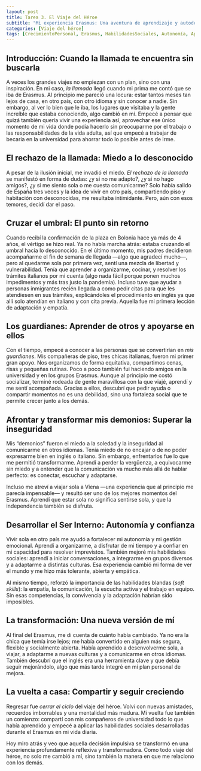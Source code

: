 ```yaml
---
layout: post
title: Tarea 3. El Viaje del Héroe
subtitle: "Mi experiencia Erasmus: Una aventura de aprendizaje y autodescubrimiento"
categories: [Viaje del héroe]
tags: [CrecimientoPersonal, Erasmus, HabilidadesSociales, Autonomía, Aprendizaje]
---
```


## Introducción: Cuando la llamada te encuentra sin buscarla

A veces los grandes viajes no empiezan con un plan, sino con una inspiración. En mi caso, *la llamada* llegó cuando mi prima me contó que se iba de Erasmus. Al principio me pareció una locura: estar tantos meses tan lejos de casa, en otro país, con otro idioma y sin conocer a nadie. Sin embargo, al ver lo bien que le iba, los lugares que visitaba y la gente increíble que estaba conociendo, algo cambió en mí. Empecé a pensar que quizá también quería vivir una experiencia así, aprovechar ese único momento de mi vida donde podía hacerlo sin preocuparme por el trabajo o las responsabilidades de la vida adulta, así que empecé a trabajar de becaria en la universidad para ahorrar todo lo posible antes de irme.

## El rechazo de la llamada: Miedo a lo desconocido

A pesar de la ilusión inicial, me invadió el miedo. *El rechazo de la llamada* se manifestó en forma de dudas: ¿y si no me adapto?, ¿y si no hago amigos?, ¿y si me siento sola o me cuesta comunicarme? Solo había salido de España tres veces y la idea de vivir en otro país, compartiendo piso y habitación con desconocidas, me resultaba intimidante. Pero, aún con esos temores, decidí dar el paso.

## Cruzar el umbral: El punto sin retorno

Cuando recibí la confirmación de la plaza en Bolonia hace ya más de 4 años, el vértigo se hizo real. Ya no había marcha atrás: estaba cruzando el umbral hacia lo desconocido. En el último momento, mis padres decidieron acompañarme el fin de semana de llegada —algo que agradecí mucho—, pero al quedarme sola por primera vez, sentí una mezcla de libertad y vulnerabilidad. Tenía que aprender a organizarme, cocinar, y resolver los trámites italianos por mi cuenta (algo nada fácil porque ponen muchos impedimentos y más tras justo la pandemia). Incluso tuve que ayudar a personas inmigrantes recién llegada a como pedir citas para que les atendiesen en sus trámites, explicándoles el procedimiento en inglés ya que allí solo atendían en italiano y con cita previa. Aquella fue mi primera lección de adaptación y empatía.

## Los guardianes: Aprender de otros y apoyarse en ellos

Con el tiempo, empecé a conocer a las personas que se convertirían en *mis guardianes*. Mis compañeras de piso, tres chicas italianas, fueron mi primer gran apoyo. Nos organizamos de forma equitativa, compartimos cenas, risas y pequeñas rutinas. Poco a poco también fui haciendo amigos en la universidad y en los grupos Erasmus. Aunque al principio me costó socializar, terminé rodeada de gente maravillosa con la que viajé, aprendí y me sentí acompañada. Gracias a ellos, descubrí que pedir ayuda o compartir momentos no es una debilidad, sino una fortaleza social que te permite crecer junto a los demás.

## Afrontar y transformar mis demonios: Superar la inseguridad

Mis “demonios” fueron el miedo a la soledad y la inseguridad al comunicarme en otros idiomas. Tenía miedo de no encajar o de no poder expresarme bien en inglés o italiano. Sin embargo, enfrentarlos fue lo que me permitió transformarme. Aprendí a perder la vergüenza, a equivocarme sin miedo y a entender que la comunicación va mucho más allá de hablar perfecto: es conectar, escuchar y adaptarse.  

Incluso me atreví a viajar sola a Viena —una experiencia que al principio me parecía impensable— y resultó ser uno de los mejores momentos del Erasmus. Aprendí que estar sola no significa sentirse sola, y que la independencia también se disfruta.

## Desarrollar el Ser Interno: Autonomía y confianza

Vivir sola en otro país me ayudó a fortalecer mi autonomía y mi gestión emocional. Aprendí a organizarme, a disfrutar de mi tiempo y a confiar en mi capacidad para resolver imprevistos. También mejoré mis habilidades sociales: aprendí a iniciar conversaciones, a integrarme en grupos diversos y a adaptarme a distintas culturas. Esa experiencia cambió mi forma de ver el mundo y me hizo más tolerante, abierta y empática.  

Al mismo tiempo, reforzó la importancia de las habilidades blandas (*soft skills*): la empatía, la comunicación, la escucha activa y el trabajo en equipo. Sin esas competencias, la convivencia y la adaptación habrían sido imposibles.

## La transformación: Una nueva versión de mí

Al final del Erasmus, me di cuenta de cuánto había cambiado. Ya no era la chica que temía irse lejos; me había convertido en alguien más segura, flexible y socialmente abierta. Había aprendido a desenvolverme sola, a viajar, a adaptarme a nuevas culturas y a comunicarme en otros idiomas. También descubrí que el inglés era una herramienta clave y que debía seguir mejorándolo, algo que más tarde integré en mi plan personal de mejora.

## La vuelta a casa: Compartir y seguir creciendo

Regresar fue *cerrar el ciclo* del viaje del héroe. Volví con nuevas amistades, recuerdos imborrables y una mentalidad más madura. Mi vuelta fue también un comienzo: compartí con mis compañeros de universidad todo lo que había aprendido y empecé a aplicar las habilidades sociales desarrolladas durante el Erasmus en mi vida diaria.  

Hoy miro atrás y veo que aquella decisión impulsiva se transformó en una experiencia profundamente reflexiva y transformadora. Como todo viaje del héroe, no solo me cambió a mí, sino también la manera en que me relaciono con los demás.